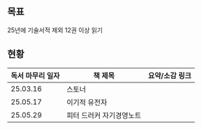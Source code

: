 ## 목표
25년에 기술서적 제외 12권 이상 읽기

## 현황

| 독서 마무리 일자   | 책 제목                  | 요약/소감 링크 |
|------|---------------------------|----------------|
| 25.03.16 |    스토너               |                |
| 25.05.17 |    이기적 유전자          |                |
| 25.05.29 | 피터 드러커 자기경영노트 | |